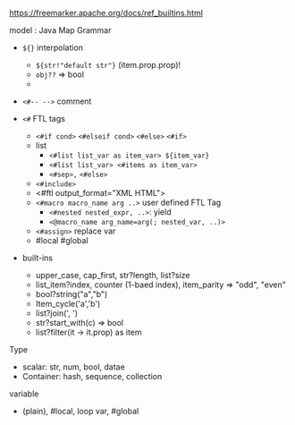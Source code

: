 https://freemarker.apache.org/docs/ref_builtins.html

model : Java Map
Grammar

- `${}` interpolation
  - `${str!"default str"}` (item.prop.prop)!
  - `obj??` => bool
  - 
- `<#-- -->` comment

- `<#` FTL tags
  - `<#if cond>` `<#elseif cond>` `<#else>` `<#if>`
  - list
    - `<#list list_var as item_var> ${item_var}`
    - `<#list list_var> <#items as item_var>`
    - `<#sep>,` `<#else>`
  - `<#include>`
  - <#ftl output_format="XML HTML">
  - `<#macro macro_name arg ..>`  user defined FTL Tag
    - `<#nested nested_expr, ..>`: yield
    - `<@macro_name arg_name=arg(; nested_var, ..)>`
  - `<#assign>` replace var
  - #local #global 
- built-ins
  - upper_case, cap_first, str?length, list?size
  - list_item?index, counter (1-baed index), item_parity => "odd", "even"
  - bool?string("a","b")
  - Item_cycle('a','b')
  - list?join(', ')
  - str?start_with(c) => bool 
  - list?filter(it -> it.prop) as item

Type

- scalar: str, num, bool, datae
- Container: hash, sequence, collection

variable

- (plain), #local, loop var, #global 

